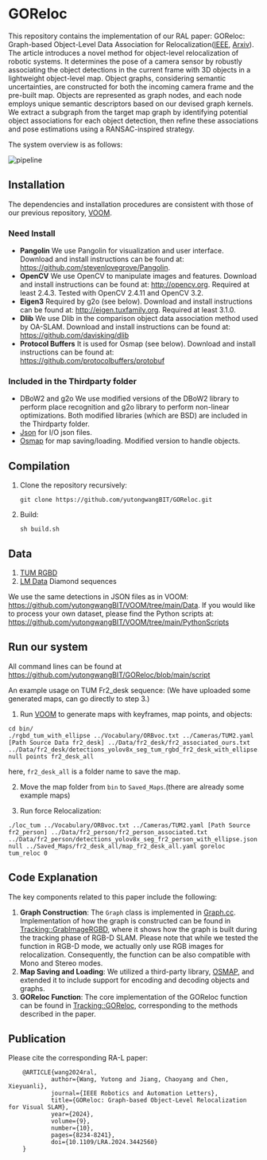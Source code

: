 # GOReloc
This repository contains the implementation of our RAL paper: GOReloc: Graph-based Object-Level Data Association for Relocalization([IEEE](https://ieeexplore.ieee.org/document/10634741), [Arxiv](http://arxiv.org/abs/2408.07917)). The article introduces a novel method for object-level relocalization of robotic systems. It determines the pose of a camera sensor by robustly associating the object detections in the current frame with 3D objects in a lightweight object-level map. Object graphs, considering semantic uncertainties, are constructed for both the incoming camera frame and the pre-built map. Objects are represented as graph nodes, and each node employs unique semantic descriptors based on our devised graph kernels. We extract a subgraph from the target map graph by identifying potential object associations for each object detection, then refine these associations and pose estimations using a RANSAC-inspired strategy.

The system overview is as follows:

![pipeline](https://github.com/user-attachments/assets/b4631b04-7804-413a-8d92-6c7c9429a530)


## Installation
The dependencies and installation procedures are consistent with those of our previous repository, [VOOM](https://github.com/yutongwangBIT/VOOM).
### Need Install
- **Pangolin**
We use Pangolin for visualization and user interface. Download and install instructions can be found at: https://github.com/stevenlovegrove/Pangolin.
- **OpenCV**
We use OpenCV to manipulate images and features. Download and install instructions can be found at: http://opencv.org. Required at least 2.4.3. Tested with OpenCV 2.4.11 and OpenCV 3.2.
- **Eigen3**
Required by g2o (see below). Download and install instructions can be found at: http://eigen.tuxfamily.org. Required at least 3.1.0.
- **Dlib**
We use Dlib in the comparison object data association method used by OA-SLAM. Download and install instructions can be found at: https://github.com/davisking/dlib
- **Protocol Buffers**
It is used for Osmap (see below). Download and install instructions can be found at: https://github.com/protocolbuffers/protobuf

### Included in the Thirdparty folder
- DBoW2 and g2o 
We use modified versions of the DBoW2 library to perform place recognition and g2o library to perform non-linear optimizations. Both modified libraries (which are BSD) are included in the Thirdparty folder.
- [Json](https://github.com/nlohmann/json) for I/O json files.
- [Osmap](https://github.com/AlejandroSilvestri/osmap) for map saving/loading. Modified version to handle objects.

## Compilation

1. Clone the repository recursively:

    ```git clone https://github.com/yutongwangBIT/GOReloc.git```
3. Build:
 
   ```sh build.sh```

## Data
1. [TUM RGBD](https://cvg.cit.tum.de/data/datasets/rgbd-dataset/download)
2. [LM Data](https://peringlab.org/lmdata/) Diamond sequences

We use the same detections in JSON files as in VOOM: https://github.com/yutongwangBIT/VOOM/tree/main/Data. If you would like to process your own dataset, please find the Python scripts at: https://github.com/yutongwangBIT/VOOM/tree/main/PythonScripts


   
## Run our system
All command lines can be found at https://github.com/yutongwangBIT/GOReloc/blob/main/script

An example usage on TUM Fr2_desk sequence: (We have uploaded some generated maps, can go directly to step 3.)
1. Run [VOOM](https://github.com/yutongwangBIT/VOOM) to generate maps with keyframes, map points, and objects: 
```
cd bin/
./rgbd_tum_with_ellipse ../Vocabulary/ORBvoc.txt ../Cameras/TUM2.yaml [Path Source Data fr2_desk] ../Data/fr2_desk/fr2_associated_ours.txt ../Data/fr2_desk/detections_yolov8x_seg_tum_rgbd_fr2_desk_with_ellipse.json null points fr2_desk_all
```
here, `fr2_desk_all` is a folder name to save the map.

2. Move the map folder from `bin` to `Saved_Maps`.(there are already some example maps)

3. Run force Relocalization:
```
./loc_tum ../Vocabulary/ORBvoc.txt ../Cameras/TUM2.yaml [Path Source fr2_person] ../Data/fr2_person/fr2_person_associated.txt ../Data/fr2_person/detections_yolov8x_seg_fr2_person_with_ellipse.json null ../Saved_Maps/fr2_desk_all/map_fr2_desk_all.yaml goreloc tum_reloc 0
```

## Code Explanation 
The key components related to this paper include the following:
1. **Graph Construction**: The `Graph` class is implemented in [Graph.cc](https://github.com/yutongwangBIT/GOReloc/blob/main/src/Graph.cc). Implementation of how the graph is constructed can be found in [Tracking::GrabImageRGBD](https://github.com/yutongwangBIT/GOReloc/blob/c87f7a0a6c3c2ca0a2db96b99bdd98f80becd31f/src/Tracking.cc#L370C5-L399C52), where it shows how the graph is built during the tracking phase of RGB-D SLAM. Please note that while we tested the function in RGB-D mode, we actually only use RGB images for relocalization. Consequently, the function can be also compatible with Mono and Stereo modes.
2. **Map Saving and Loading**: We utilized a third-party library, [OSMAP](https://github.com/AlejandroSilvestri/osmap), and extended it to include support for encoding and decoding objects and graphs.
3. **GOReloc Function**: The core implementation of the GOReloc function can be found in [Tracking::GOReloc](https://github.com/yutongwangBIT/GOReloc/blob/c87f7a0a6c3c2ca0a2db96b99bdd98f80becd31f/src/Tracking.cc#L2360C1-L2360C26), corresponding to the methods described in the paper.

## Publication
Please cite the corresponding RA-L paper:

	    @ARTICLE{wang2024ral,
                author={Wang, Yutong and Jiang, Chaoyang and Chen, Xieyuanli},
                journal={IEEE Robotics and Automation Letters}, 
                title={GOReloc: Graph-based Object-Level Relocalization for Visual SLAM}, 
                year={2024},
                volume={9},
                number={10},
                pages={8234-8241},
                doi={10.1109/LRA.2024.3442560}
	    }

